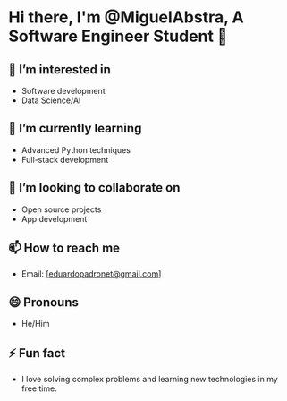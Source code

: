 # Hi there, I'm @MiguelAbstra, A Software Engineer Student 👋

## 👀 I’m interested in
- Software development
- Data Science/AI

## 🌱 I’m currently learning
- Advanced Python techniques
- Full-stack development

## 💞️ I’m looking to collaborate on
- Open source projects
- App development

## 📫 How to reach me
- Email: [eduardopadronet@gmail.com]

## 😄 Pronouns
- He/Him

## ⚡ Fun fact
- I love solving complex problems and learning new technologies in my free time.
